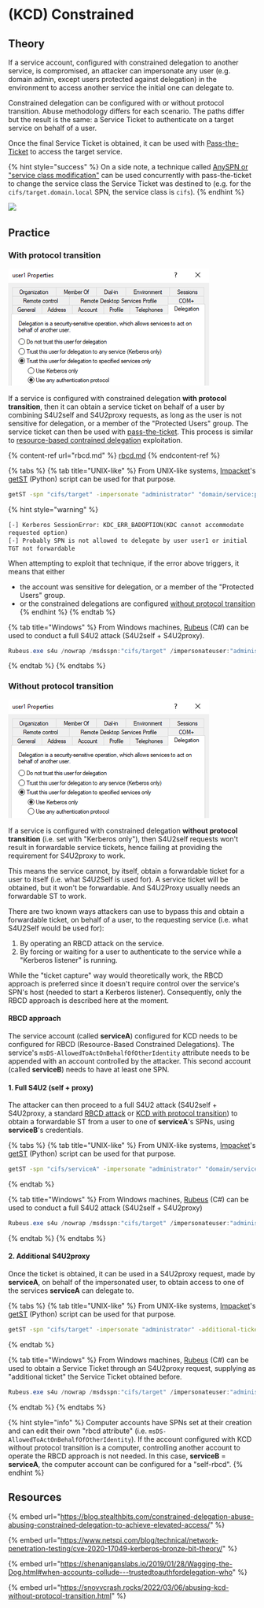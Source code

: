 # (KCD) Constrained

## Theory

If a service account, configured with constrained delegation to another service, is compromised, an attacker can impersonate any user (e.g. domain admin, except users protected against delegation) in the environment to access another service the initial one can delegate to.

Constrained delegation can be configured with or without protocol transition. Abuse methodology differs for each scenario. The paths differ but the result is the same: a Service Ticket to authenticate on a target service on behalf of a user.

Once the final Service Ticket is obtained, it can be used with [Pass-the-Ticket](../ptt.md) to access the target service.&#x20;

{% hint style="success" %}
On a side note, a technique called [AnySPN or "service class modification"](../ptt.md#modifying-the-spn) can be used concurrently with pass-the-ticket to change the service class the Service Ticket was destined to (e.g. for the `cifs/target.domain.local` SPN, the service class is `cifs`).
{% endhint %}

![](../../../../.gitbook/assets/Kerberos\_delegations-constrained.png)

## Practice

### With protocol transition

![Domain Controller > Active Directory Users and Computers > delegation properties of a user](<../../../../.gitbook/assets/kcd with protocol transition.png>)

If a service is configured with constrained delegation **with protocol transition**, then it can obtain a service ticket on behalf of a user by combining S4U2self and S4U2proxy requests, as long as the user is not sensitive for delegation, or a member of the "Protected Users" group. The service ticket can then be used with [pass-the-ticket](../ptt.md). This process is similar to [resource-based contrained delegation](rbcd.md) exploitation.

{% content-ref url="rbcd.md" %}
[rbcd.md](rbcd.md)
{% endcontent-ref %}

{% tabs %}
{% tab title="UNIX-like" %}
From UNIX-like systems, [Impacket](https://github.com/SecureAuthCorp/impacket)'s [getST](https://github.com/SecureAuthCorp/impacket/blob/master/examples/getST.py) (Python) script can be used for that purpose.

```bash
getST -spn "cifs/target" -impersonate "administrator" "domain/service:password"
```

{% hint style="warning" %}
```
[-] Kerberos SessionError: KDC_ERR_BADOPTION(KDC cannot accommodate requested option)
[-] Probably SPN is not allowed to delegate by user user1 or initial TGT not forwardable
```

When attempting to exploit that technique, if the error above triggers, it means that either

* the account was sensitive for delegation, or a member of the "Protected Users" group.
* or the constrained delegations are configured [without protocol transition](constrained.md#without-protocol-transition)
{% endhint %}
{% endtab %}

{% tab title="Windows" %}
From Windows machines, [Rubeus](https://github.com/GhostPack/Rubeus) (C#) can be used to conduct a full S4U2 attack (S4U2self + S4U2proxy).

```powershell
Rubeus.exe s4u /nowrap /msdsspn:"cifs/target" /impersonateuser:"administrator" /domain:"domain" /user:"user" /password:"password"
```
{% endtab %}
{% endtabs %}

### Without protocol transition

![Domain Controller > Active Directory Users and Computers > delegation properties of a user](<../../../../.gitbook/assets/kcd without proto transition.png>)

If a service is configured with constrained delegation **without protocol transition** (i.e. set with "Kerberos only"), then S4U2self requests won't result in forwardable service tickets, hence failing at providing the requirement for S4U2proxy to work.

This means the service cannot, by itself, obtain a forwardable ticket for a user to itself (i.e. what S4U2Self is used for). A service ticket will be obtained, but it won't be forwardable. And S4U2Proxy usually needs an forwardable ST to work.

There are two known ways attackers can use to bypass this and obtain a forwardable ticket, on behalf of a user, to the requesting service (i.e. what S4U2Self would be used for):

1. &#x20;By operating an RBCD attack on the service.
2. By forcing or waiting for a user to authenticate to the service while a "Kerberos listener" is running.

While the "ticket capture" way would theoretically work, the RBCD approach is preferred since it doesn't require control over the service's SPN's host (needed to start a Kerberos listener). Consequently, only the RBCD approach is described here at the moment.

#### RBCD approach

The service account (called **serviceA**) configured for KCD needs to be configured for RBCD (Resource-Based Constrained Delegations). The service's `msDS-AllowedToActOnBehalfOfOtherIdentity` attribute needs to be appended with an account controlled by the attacker. This second account (called **serviceB**) needs to have at least one SPN.

#### 1. Full S4U2 (self + proxy)

The attacker can then proceed to a full S4U2 attack (S4U2self + S4U2proxy, a standard [RBCD attack](rbcd.md) or [KCD with protocol transition](constrained.md#with-protocol-transition)) to obtain a forwardable ST from a user to one of **serviceA**'s SPNs, using **serviceB**'s credentials.

{% tabs %}
{% tab title="UNIX-like" %}
From UNIX-like systems, [Impacket](https://github.com/SecureAuthCorp/impacket)'s [getST](https://github.com/SecureAuthCorp/impacket/blob/master/examples/getST.py) (Python) script can be used for that purpose.

```bash
getST -spn "cifs/serviceA" -impersonate "administrator" "domain/serviceB:password"
```
{% endtab %}

{% tab title="Windows" %}
From Windows machines, [Rubeus](https://github.com/GhostPack/Rubeus) (C#) can be used to conduct a full S4U2 attack (S4U2self + S4U2proxy)

```powershell
Rubeus.exe s4u /nowrap /msdsspn:"cifs/target" /impersonateuser:"administrator" /domain:"domain" /user:"user" /password:"password"
```
{% endtab %}
{% endtabs %}

#### 2. Additional S4U2proxy

Once the ticket is obtained, it can be used in a S4U2proxy request, made by **serviceA**, on behalf of the impersonated user, to obtain access to one of the services **serviceA** can delegate to.

{% tabs %}
{% tab title="UNIX-like" %}
From UNIX-like systems, [Impacket](https://github.com/SecureAuthCorp/impacket)'s [getST](https://github.com/SecureAuthCorp/impacket/blob/master/examples/getST.py) (Python) script can be used for that purpose.

```bash
getST -spn "cifs/target" -impersonate "administrator" -additional-ticket "administrator.ccache" "domain/serviceA:password"
```
{% endtab %}

{% tab title="Windows" %}
From Windows machines, [Rubeus](https://github.com/GhostPack/Rubeus) (C#) can be used to obtain a Service Ticket through an S4U2proxy request, supplying as "additional ticket" the Service Ticket obtained before. &#x20;

```powershell
Rubeus.exe s4u /nowrap /msdsspn:"cifs/target" /impersonateuser:"administrator" /tgs:"base64 | file.kirbi" /domain:"domain" /user:"user" /password:"password"
```
{% endtab %}
{% endtabs %}

{% hint style="info" %}
Computer accounts have SPNs set at their creation and can edit their own "rbcd attribute" (i.e. `msDS-AllowedToActOnBehalfOfOtherIdentity`). If the account configured with KCD without protocol transition is a computer, controlling another account to operate the RBCD approach is not needed. In this case, **serviceB** = **serviceA**, the computer account can be configured for a "self-rbcd".
{% endhint %}

## Resources

{% embed url="https://blog.stealthbits.com/constrained-delegation-abuse-abusing-constrained-delegation-to-achieve-elevated-access/" %}

{% embed url="https://www.netspi.com/blog/technical/network-penetration-testing/cve-2020-17049-kerberos-bronze-bit-theory/" %}

{% embed url="https://shenaniganslabs.io/2019/01/28/Wagging-the-Dog.html#when-accounts-collude---trustedtoauthfordelegation-who" %}

{% embed url="https://snovvcrash.rocks/2022/03/06/abusing-kcd-without-protocol-transition.html" %}
